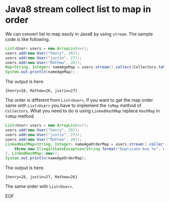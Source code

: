 # Java8 stream collect list to map in order
We can convert list to map easily in Java8 by using `stream`. The sample code is like following.
```java
List<User> users = new ArrayList<>();
users.add(new User("henry", 28));
users.add(new User("justin", 27));
users.add(new User("Mathew", 26));
Map<String, Integer> nameAgeMap = users.stream().collect(Collectors.toMap(User::getName, User::getAge));
System.out.println(nameAgeMap);
```
The output is here.
```
{henry=28, Mathew=26, justin=27}
```
The order is different from `List<User>`, If you want to get the map order same with `List<User>` you have to implement
the `toMap` method of `Collectors`. What you need to do is using `LinkedHashMap` replace `HashMap` in `toMap` method.
```java
List<User> users = new ArrayList<>();
users.add(new User("henry", 28));
users.add(new User("justin", 27));
users.add(new User("Mathew", 26));
LinkedHashMap<String, Integer> nameAgeOrderMap = users.stream().collect(Collectors.toMap(User::getName, User::getAge, (u, v) -> {
    throw new IllegalStateException(String.format("Duplicate key %s", u));
}, LinkedHashMap::new));
System.out.println(nameAgeOrderMap);
```
The output is here.
```
{henry=28, justin=27, Mathew=26}
```
The same order with `List<User>`.

EOF